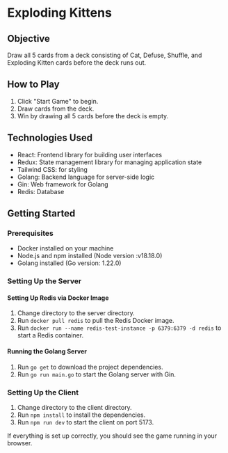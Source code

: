 # Exploding Kittens

## Objective
Draw all 5 cards from a deck consisting of Cat, Defuse, Shuffle, and Exploding Kitten cards before the deck runs out.

## How to Play
1. Click "Start Game" to begin.
2. Draw cards from the deck.
3. Win by drawing all 5 cards before the deck is empty.

## Technologies Used
- React: Frontend library for building user interfaces
- Redux: State management library for managing application state
- Tailwind CSS: for styling
- Golang: Backend language for server-side logic
- Gin: Web framework for Golang
- Redis: Database

## Getting Started

### Prerequisites
- Docker installed on your machine
- Node.js and npm installed (Node version :v18.18.0)
- Golang installed (Go version: 1.22.0)

### Setting Up the Server

#### Setting Up Redis via Docker Image
1. Change directory to the server directory.
2. Run `docker pull redis` to pull the Redis Docker image.
3. Run `docker run --name redis-test-instance -p 6379:6379 -d redis` to start a Redis container.

#### Running the Golang Server
1. Run `go get` to download the project dependencies.
2. Run `go run main.go` to start the Golang server with Gin.

### Setting Up the Client
1. Change directory to the client directory.
2. Run `npm install` to install the dependencies.
3. Run `npm run dev` to start the client on port 5173.

If everything is set up correctly, you should see the game running in your browser.

